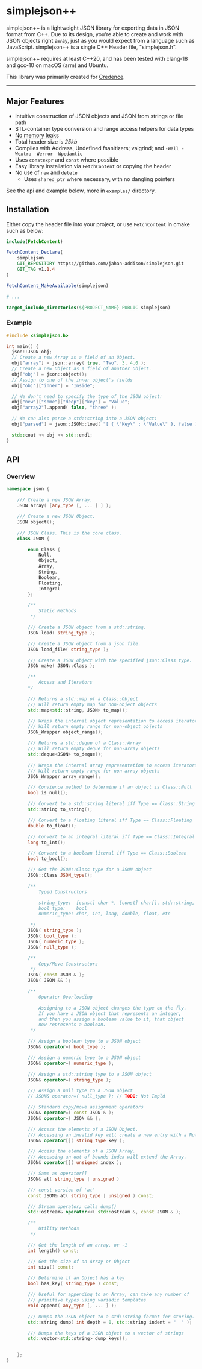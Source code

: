 # simplejson++

simplejson++ is a lightweight JSON library for exporting data in JSON format from C++. Due to its design, you're able to create and work with JSON objects right away, just as you would expect from a language such as JavaScript. simplejson++ is a single C++ Header file, "simplejson.h".

simplejson++ requires at least C++20, and has been tested with clang-18 and gcc-10 on macOS (arm) and Ubuntu.

This library was primarily created for [Credence](https://github.com/jahan-addison/credence/).

---

## Major Features

* Intuitive construction of JSON objects and JSON from strings or file path
* STL-container type conversion and range access helpers for data types
* [No memory leaks](https://github.com/jahan-addison/simplejson/actions/runs/17600602459/job/50001743753#step:8:661)
* Total header size is _25kb_
* Compiles with Address, Undefined fsanitizers; valgrind; and `-Wall -Wextra -Werror -Wpedantic`
* Uses `constexpr` and `const` where possible
* Easy library installation via `FetchContent` or copying the header
* No use of `new` and `delete`
  * Uses `shared_ptr` where necessary, with no dangling pointers

See the api and example below, more in `examples/` directory.

## Installation

Either copy the header file into your project, or use `FetchContent` in cmake such as below:

```cmake
include(FetchContent)

FetchContent_Declare(
    simplejson
    GIT_REPOSITORY https://github.com/jahan-addison/simplejson.git
    GIT_TAG v1.1.4
)

FetchContent_MakeAvailable(simplejson)

# ...

target_include_directories(${PROJECT_NAME} PUBLIC simplejson)


```

### Example

```C++
#include <simplejson.h>

int main() {
  json::JSON obj;
  // Create a new Array as a field of an Object.
  obj["array"] = json::array( true, "Two", 3, 4.0 );
  // Create a new Object as a field of another Object.
  obj["obj"] = json::object();
  // Assign to one of the inner object's fields
  obj["obj"]["inner"] = "Inside";

  // We don't need to specify the type of the JSON object:
  obj["new"]["some"]["deep"]["key"] = "Value";
  obj["array2"].append( false, "three" );

  // We can also parse a std::string into a JSON object:
  obj["parsed"] = json::JSON::load( "[ { \"Key\" : \"Value\" }, false ]" );

  std::cout << obj << std::endl;
}
```

## API

### Overview

```C++
namespace json {

    /// Create a new JSON Array.
    JSON array( [any_type [, ... ] ] );

    /// Create a new JSON Object.
    JSON object();

    /// JSON Class. This is the core class.
    class JSON {

        enum Class {
            Null,
            Object,
            Array,
            String,
            Boolean,
            Floating,
            Integral
        };

        /**
            Static Methods
         */

        /// Create a JSON object from a std::string.
        JSON load( string_type );

        /// Create a JSON object from a json file.
        JSON load_file( string_type );

        /// Create a JSON object with the specified json::Class type.
        JSON make( JSON::Class );

        /**
            Access and Iterators
        */

        /// Returns a std::map of a Class::Object
        /// Will return empty map for non-object objects
        std::map<std::string, JSON> to_map();

        /// Wraps the internal object representation to access iterators
        /// Will return empty range for non-object objects
        JSON_Wrapper object_range();

        /// Returns a std::deque of a Class::Array
        /// Will return empty deque for non-array objects
        std::deque<JSON> to_deque();

        /// Wraps the internal array representation to access iterators.
        /// Will return empty range for non-array objects
        JSON_Wrapper array_range();

        /// Convience method to determine if an object is Class::Null
        bool is_null();

        /// Convert to a std::string literal iff Type == Class::String
        std::string to_string();

        /// Convert to a floating literal iff Type == Class::Floating
        double to_float();

        /// Convert to an integral literal iff Type == Class::Integral
        long to_int();

        /// Convert to a boolean literal iff Type == Class::Boolean
        bool to_bool();

        /// Get the JSON::Class type for a JSON object
        JSON::Class JSON_type();

        /**
            Typed Constructors

            string_type:  [const] char *, [const] char[], std::string, etc
            bool_type:    bool
            numeric_type: char, int, long, double, float, etc

         */
        JSON( string_type );
        JSON( bool_type );
        JSON( numeric_type );
        JSON( null_type );

        /**
            Copy/Move Constructors
         */
        JSON( const JSON & );
        JSON( JSON && );

        /**
            Operator Overloading

            Assigning to a JSON object changes the type on the fly.
            If you have a JSON object that represents an integer,
            and then you assign a boolean value to it, that object
            now represents a boolean.
         */

        /// Assign a boolean type to a JSON object
        JSON& operator=( bool_type );

        /// Assign a numeric type to a JSON object
        JSON& operator=( numeric_type );

        /// Assign a std::string type to a JSON object
        JSON& operator=( string_type );

        /// Assign a null type to a JSON object
        // JSON& operator=( null_type ); // TODO: Not Impld

        /// Standard copy/move assignment operators
        JSON& operator=( const JSON & );
        JSON& operator=( JSON && );

        /// Access the elements of a JSON Object.
        /// Accessing an invalid key will create a new entry with a Null type.
        JSON& operator[]( string_type key );

        /// Access the elements of a JSON Array.
        /// Accessing an out of bounds index will extend the Array.
        JSON& operator[]( unsigned index );

        /// Same as operator[]
        JSON& at( string_type | unsigned )

        /// const version of 'at'
        const JSON& at( string_type | unsigned ) const;

        /// Stream operator; calls dump()
        std::ostream& operator<<( std::ostream &, const JSON & );

        /**
            Utility Methods
         */

        /// Get the length of an array, or -1
        int length() const;

        /// Get the size of an Array or Object
        int size() const;

        /// Determine if an Object has a key
        bool has_key( string_type ) const;

        /// Useful for appending to an Array, can take any number of
        /// primitive types using variadic templates
        void append( any_type [, ... ] );

        /// Dumps the JSON object to a std::string format for storing.
        std::string dump( int depth = 0, std::string indent = "  " );

        /// Dumps the keys of a JSON object to a vector of strings
        std::vector<std::string> dump_keys();


    };
}
```
